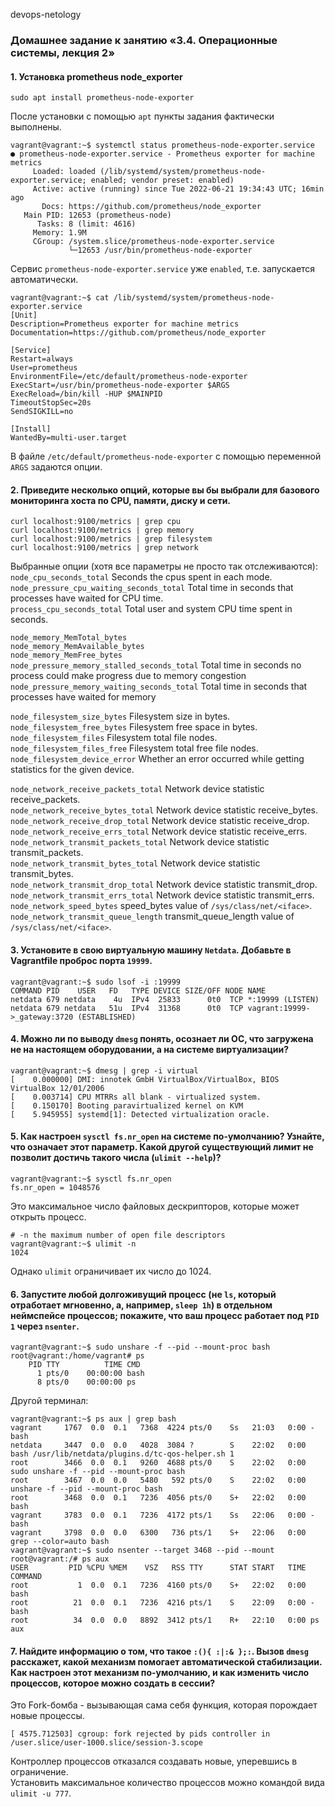 devops-netology 
### Домашнее задание к занятию «3.4. Операционные системы, лекция 2»  

#### 1. Установка prometheus node_exporter
    sudo apt install prometheus-node-exporter
После установки с помощью `apt` пункты задания фактически выполнены.

    vagrant@vagrant:~$ systemctl status prometheus-node-exporter.service
    ● prometheus-node-exporter.service - Prometheus exporter for machine metrics
         Loaded: loaded (/lib/systemd/system/prometheus-node-exporter.service; enabled; vendor preset: enabled)
         Active: active (running) since Tue 2022-06-21 19:34:43 UTC; 16min ago
           Docs: https://github.com/prometheus/node_exporter
       Main PID: 12653 (prometheus-node)
          Tasks: 8 (limit: 4616)
         Memory: 1.9M
         CGroup: /system.slice/prometheus-node-exporter.service
                 └─12653 /usr/bin/prometheus-node-exporter
Сервис `prometheus-node-exporter.service` уже `enabled`, т.е. запускается автоматически.

    vagrant@vagrant:~$ cat /lib/systemd/system/prometheus-node-exporter.service
    [Unit]
    Description=Prometheus exporter for machine metrics
    Documentation=https://github.com/prometheus/node_exporter
    
    [Service]
    Restart=always
    User=prometheus
    EnvironmentFile=/etc/default/prometheus-node-exporter
    ExecStart=/usr/bin/prometheus-node-exporter $ARGS
    ExecReload=/bin/kill -HUP $MAINPID
    TimeoutStopSec=20s
    SendSIGKILL=no
    
    [Install]
    WantedBy=multi-user.target
В файле `/etc/default/prometheus-node-exporter` с помощью переменной `ARGS` задаются опции.

#### 2. Приведите несколько опций, которые вы бы выбрали для базового мониторинга хоста по CPU, памяти, диску и сети.
    curl localhost:9100/metrics | grep cpu
    curl localhost:9100/metrics | grep memory
    curl localhost:9100/metrics | grep filesystem
    curl localhost:9100/metrics | grep network
Выбранные опции (хотя все параметры не просто так отслеживаются):  
`node_cpu_seconds_total` Seconds the cpus spent in each mode.  
`node_pressure_cpu_waiting_seconds_total` Total time in seconds that processes have waited for CPU time.  
`process_cpu_seconds_total` Total user and system CPU time spent in seconds.  

`node_memory_MemTotal_bytes`  
`node_memory_MemAvailable_bytes`  
`node_memory_MemFree_bytes`  
`node_pressure_memory_stalled_seconds_total` Total time in seconds no process could make progress due to memory congestion  
`node_pressure_memory_waiting_seconds_total` Total time in seconds that processes have waited for memory  

`node_filesystem_size_bytes` Filesystem size in bytes.  
`node_filesystem_free_bytes` Filesystem free space in bytes.  
`node_filesystem_files` Filesystem total file nodes.  
`node_filesystem_files_free` Filesystem total free file nodes.  
`node_filesystem_device_error` Whether an error occurred while getting statistics for the given device.  

`node_network_receive_packets_total` Network device statistic receive_packets.  
`node_network_receive_bytes_total` Network device statistic receive_bytes.  
`node_network_receive_drop_total` Network device statistic receive_drop.  
`node_network_receive_errs_total` Network device statistic receive_errs.  
`node_network_transmit_packets_total` Network device statistic transmit_packets.  
`node_network_transmit_bytes_total` Network device statistic transmit_bytes.  
`node_network_transmit_drop_total` Network device statistic transmit_drop.  
`node_network_transmit_errs_total` Network device statistic transmit_errs.  
`node_network_speed_bytes` speed_bytes value of `/sys/class/net/<iface>`.  
`node_network_transmit_queue_length` transmit_queue_length value of `/sys/class/net/<iface>`.  

#### 3. Установите в свою виртуальную машину `Netdata`. Добавьте в Vagrantfile проброс порта `19999`.
    vagrant@vagrant:~$ sudo lsof -i :19999
    COMMAND PID    USER   FD   TYPE DEVICE SIZE/OFF NODE NAME
    netdata 679 netdata    4u  IPv4  25833      0t0  TCP *:19999 (LISTEN)
    netdata 679 netdata   51u  IPv4  31368      0t0  TCP vagrant:19999->_gateway:3720 (ESTABLISHED)

#### 4. Можно ли по выводу `dmesg` понять, осознает ли ОС, что загружена не на настоящем оборудовании, а на системе виртуализации?
    vagrant@vagrant:~$ dmesg | grep -i virtual
    [    0.000000] DMI: innotek GmbH VirtualBox/VirtualBox, BIOS VirtualBox 12/01/2006
    [    0.003714] CPU MTRRs all blank - virtualized system.
    [    0.150170] Booting paravirtualized kernel on KVM
    [    5.945955] systemd[1]: Detected virtualization oracle.

#### 5. Как настроен `sysctl fs.nr_open` на системе по-умолчанию? Узнайте, что означает этот параметр. Какой другой существующий лимит не позволит достичь такого числа (`ulimit --help`)?
    vagrant@vagrant:~$ sysctl fs.nr_open
    fs.nr_open = 1048576
Это максимальное число файловых дескрипторов, которые может открыть процесс.

    # -n the maximum number of open file descriptors
    vagrant@vagrant:~$ ulimit -n
    1024
Однако `ulimit` ограничивает их число до 1024.

#### 6. Запустите любой долгоживущий процесс (не `ls`, который отработает мгновенно, а, например, `sleep 1h`) в отдельном неймспейсе процессов; покажите, что ваш процесс работает под `PID 1` через `nsenter`.
    vagrant@vagrant:~$ sudo unshare -f --pid --mount-proc bash
    root@vagrant:/home/vagrant# ps
        PID TTY          TIME CMD
          1 pts/0    00:00:00 bash
          8 pts/0    00:00:00 ps
Другой терминал:  

    vagrant@vagrant:~$ ps aux | grep bash
    vagrant     1767  0.0  0.1   7368  4224 pts/0    Ss   21:03   0:00 -bash
    netdata     3447  0.0  0.0   4028  3084 ?        S    22:02   0:00 bash /usr/lib/netdata/plugins.d/tc-qos-helper.sh 1
    root        3466  0.0  0.1   9260  4688 pts/0    S    22:02   0:00 sudo unshare -f --pid --mount-proc bash
    root        3467  0.0  0.0   5480   592 pts/0    S    22:02   0:00 unshare -f --pid --mount-proc bash
    root        3468  0.0  0.1   7236  4056 pts/0    S+   22:02   0:00 bash
    vagrant     3783  0.0  0.1   7236  4172 pts/1    Ss   22:06   0:00 -bash
    vagrant     3798  0.0  0.0   6300   736 pts/1    S+   22:06   0:00 grep --color=auto bash
    vagrant@vagrant:~$ sudo nsenter --target 3468 --pid --mount
    root@vagrant:/# ps aux
    USER         PID %CPU %MEM    VSZ   RSS TTY      STAT START   TIME COMMAND
    root           1  0.0  0.1   7236  4160 pts/0    S+   22:02   0:00 bash
    root          21  0.0  0.1   7236  4216 pts/1    S    22:09   0:00 -bash
    root          34  0.0  0.0   8892  3412 pts/1    R+   22:10   0:00 ps aux

#### 7. Найдите информацию о том, что такое `:(){ :|:& };:`. Вызов `dmesg` расскажет, какой механизм помогает автоматической стабилизации. Как настроен этот механизм по-умолчанию, и как изменить число процессов, которое можно создать в сессии?
Это Fork-бомба - вызывающая сама себя функция, которая порождает новые процессы.   

    [ 4575.712503] cgroup: fork rejected by pids controller in /user.slice/user-1000.slice/session-3.scope
Контроллер процессов отказался создавать новые, уперевшись в ограничение.  
Установить максимальное количество процессов можно командой вида `ulimit -u 777`.
